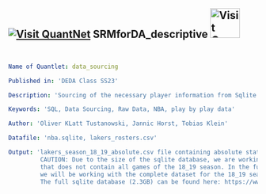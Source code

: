 ## [<img src="https://github.com/QuantLet/Styleguide-and-FAQ/blob/master/pictures/qloqo.png" alt="Visit QuantNet">](http://quantlet.de/) **SRMforDA_descriptive** [<img src="https://github.com/QuantLet/Styleguide-and-FAQ/blob/master/pictures/QN2.png" width="60" alt="Visit QuantNet 2.0">](http://quantlet.de/)

```yaml


Name of Quantlet: data_sourcing

Published in: 'DEDA Class SS23'

Description: 'Sourcing of the necessary player information from Sqlite database on play by play data from NBA games'

Keywords: 'SQL, Data Sourcing, Raw Data, NBA, play by play data'

Author: 'Oliver KLatt Tustanowski, Jannic Horst, Tobias Klein'

Datafile: 'nba.sqlite, lakers_rosters.csv'

Output: 'lakers_season_18_19_absolute.csv file containing absolute stats for each player for each game.
         CAUTION: Due to the size of the sqlite database, we are working here with a reduced dataset 
         that does not contain all games of the 18_19 season. In the further steps however, 
         we will be working with the complete dataset for the 18_19 season. 
         The full sqlite database (2.3GB) can be found here: https://www.kaggle.com/datasets/wyattowalsh/basketball'